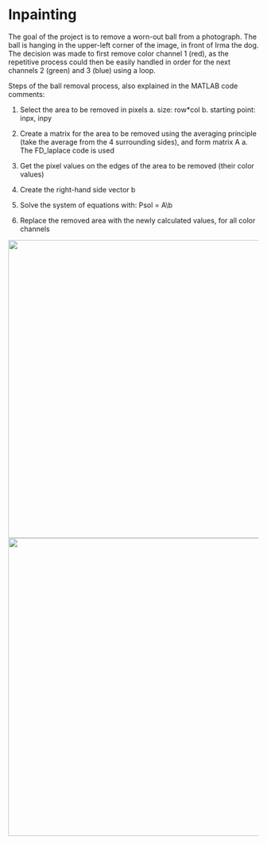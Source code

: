 # Inpainting
The goal of the project is to remove a worn-out ball from a photograph. The ball is hanging in the upper-left corner of the image, in front of Irma the dog. The decision was made to first remove color channel 1 (red), as the repetitive process could then be easily handled in order for the next channels 2 (green) and 3 (blue) using a loop.

Steps of the ball removal process, also explained in the MATLAB code comments:
1. Select the area to be removed in pixels
a. size: row*col
b. starting point: inpx, inpy

2. Create a matrix for the area to be removed using the averaging principle (take the average from the 4 surrounding sides), and form matrix A
a. The FD_laplace code is used

3. Get the pixel values on the edges of the area to be removed (their color values)

4. Create the right-hand side vector b

5. Solve the system of equations with: Psol = A\b

6. Replace the removed area with the newly calculated values, for all color channels

<img src="[image.jpg](https://github.com/user-attachments/assets/af14164c-e550-4b68-a69a-2e54b1ce9d5d)" width="600">    <img src="[image.jpg]([https://github.com/user-attachments/assets/af14164c-e550-4b68-a69a-2e54b1ce9d5d](https://github.com/user-attachments/assets/e388e24c-f7b2-49b6-8c58-e06a42a39fa5))" width="600">

